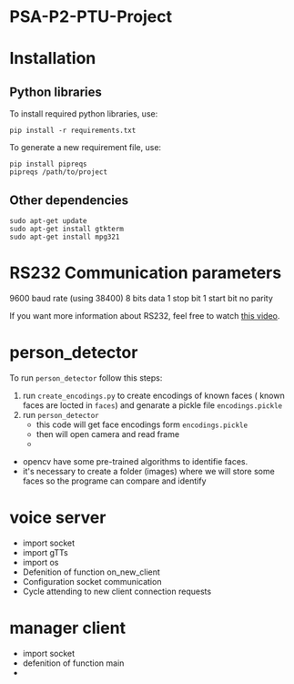 # PSA-P2-PTU-Project


# Installation

## Python libraries
To install required python libraries, use: 
```
pip install -r requirements.txt
```
To generate a new requirement file, use:
```
pip install pipreqs
pipreqs /path/to/project
``` 


## Other dependencies

    sudo apt-get update
    sudo apt-get install gtkterm
    sudo apt-get install mpg321
    

# RS232 Communication parameters

9600 baud rate (using 38400) 
8 bits data
1 stop bit
1 start bit
no parity

If you want more information about RS232, feel free to watch [this video](https://www.youtube.com/watch?v=AHYNxpqKqwo).

# person_detector
To run `person_detector` follow this steps:

1. run `create_encodings.py` to create encodings of known faces ( known faces are locted in `faces`) and genarate a pickle file `encodings.pickle`
2. run `person_detector`
    - this code will get face encodings form `encodings.pickle`
    - then will open camera and read frame
    - 

- opencv have some pre-trained algorithms to identifie faces.
- it's necessary to create a folder (images) where we will store some faces so the programe can compare and identify 
 
 # voice server

- import socket
- import gTTs
- import os
- Defenition of function on_new_client
- Configuration socket communication
- Cycle attending to new client connection requests

# manager client

- import socket
- defenition of function main
- 